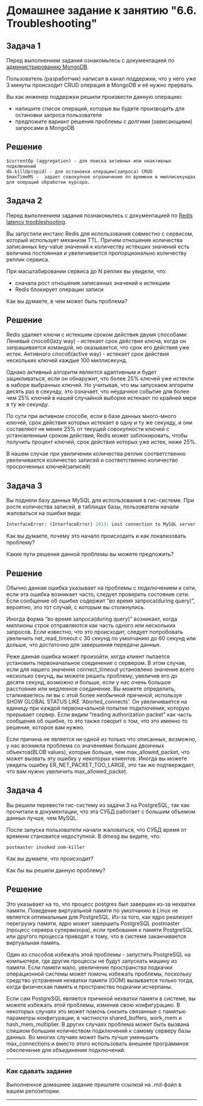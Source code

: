 # Домашнее задание к занятию "6.6. Troubleshooting"

## Задача 1

Перед выполнением задания ознакомьтесь с документацией по [администрированию MongoDB](https://docs.mongodb.com/manual/administration/).

Пользователь (разработчик) написал в канал поддержки, что у него уже 3 минуты происходит CRUD операция в MongoDB и её 
нужно прервать. 

Вы как инженер поддержки решили произвести данную операцию:
- напишите список операций, которые вы будете производить для остановки запроса пользователя
- предложите вариант решения проблемы с долгими (зависающими) запросами в MongoDB

## Решение
```
$currentOp (aggregation) - для поиска активных или неактивных подключений
db.killOp(opid) - для остановки операции(запроса) CRUD
$maxTimeMS -  задает совокупное ограничение по времени в миллисекундах для операций обработки курсора.
```
## Задача 2

Перед выполнением задания познакомьтесь с документацией по [Redis latency troobleshooting](https://redis.io/topics/latency).

Вы запустили инстанс Redis для использования совместно с сервисом, который использует механизм TTL. 
Причем отношение количества записанных key-value значений к количеству истёкших значений есть величина постоянная и
увеличивается пропорционально количеству реплик сервиса. 

При масштабировании сервиса до N реплик вы увидели, что:
- сначала рост отношения записанных значений к истекшим
- Redis блокирует операции записи

Как вы думаете, в чем может быть проблема?

## Решение

Redis удаляет ключи с истекшим сроком действия двумя способами:
Ленивый способ(lazy way) - истекает срок действия ключа, когда он запрашивается командой, но оказывается, что срок его действия уже истек.
Активного способ(active way) - истекает срок действия нескольких ключей каждые 100 миллисекунд.

Однако активный алгоритм является адаптивным и будет зацикливаться, если он обнаружит, что более 25% ключей уже истекли в наборе выбранных ключей. 
Но учитывая, что мы запускаем алгоритм десять раз в секунду, это означает,
что неудачное событие для более чем 25% ключей в нашей случайной выборке истекает по крайней мере в ту же секунду.

По сути при активном способе, если в базе данных много-много ключей, срок действия которых истекает в одну и ту же секунду, 
и они составляют не менее 25% от текущей совокупности ключей с установленным сроком действия, 
Redis может заблокировать, чтобы получить процент ключей, срок действия которых уже истек, ниже 25%.

В нашем случае при увиличении количества реплик соответственно увеличивается количество записей и соответственно количество просроченных ключей(записей)
 
## Задача 3

Вы подняли базу данных MySQL для использования в гис-системе. При росте количества записей, в таблицах базы,
пользователи начали жаловаться на ошибки вида:
```python
InterfaceError: (InterfaceError) 2013: Lost connection to MySQL server during query u'SELECT..... '
```

Как вы думаете, почему это начало происходить и как локализовать проблему?

Какие пути решения данной проблемы вы можете предложить?

## Решение

Обычно данная ошибка указывает на проблемы с подключением к сети, если эта ошибка возникает часто, 
следует проверить состояние сети. Если сообщение об ошибке содержит “во время запроса(during query)”, 
вероятно, это тот случай, с которым вы столкнулись. 

Иногда форма “во время запроса(during query)” возникает, когда миллионы строк отправляются как часть одного или 
нескольких запросов. Если известно, что это происходит, следует попробовать увеличить 
net_read_timeout с 30 секунд по умолчанию до 60 секунд или дольше, что достаточно для завершения передачи данных.

Реже данная ошибка может произойти, когда клиент пытается установить первоначальное соединение с сервером. 
В этом случае, если для нашего значения connect_timeout установлено значение всего несколько секунд, 
вы можете решить проблему, увеличив его до десяти секунд, возможно и больше, если у нас очень большое
расстояние или медленное соединение. Вы можете определить, сталкиваетесь ли вы с этой более необычной 
причиной, используя SHOW GLOBAL STATUS LIKE 'Aborted_connects'. Он увеличивается на единицу 
при каждой первоначальной попытке подключения, которую прерывает сервер. Если видим 
“reading authorization packet”  как часть сообщения об ошибке, то это также говорит 
о том, что это именно то решение, которое вам нужно.

Если причина не является ни одной из только что описанных, возможно, у нас возникла проблема 
со значениями больших двоичных объектов(BLOB values), которые больше, чем max_allowed_packet, что может 
вызвать эту ошибку у некоторых клиентов. Иногда вы можете увидеть ошибку ER_NET_PACKET_TOO_LARGE, 
это так же подтверждает, что вам нужно увеличить max_allowed_packet.

## Задача 4


Вы решили перевести гис-систему из задачи 3 на PostgreSQL, так как прочитали в документации, что эта СУБД работает с 
большим объемом данных лучше, чем MySQL.

После запуска пользователи начали жаловаться, что СУБД время от времени становится недоступной. В dmesg вы видите, что:

`postmaster invoked oom-killer`

Как вы думаете, что происходит?

Как бы вы решили данную проблему?

## Решение

Это указывает на то, что процесс postgres был завершен из-за нехватки памяти. 
Поведение виртуальной памяти по умолчанию в Linux не является оптимальным для PostgreSQL. 
Из-за того, как ядро реализует перегрузку памяти, ядро может завершить PostgreSQL postmaster (процесс сервера супервизора), 
если требования к памяти PostgreSQL или другого процесса приводят к тому, что в системе заканчивается виртуальная память.

Один из способов избежать этой проблемы - запустить PostgreSQL на компьютере, 
где другие процессы не будут запускать машину из памяти. Если памяти мало, 
увеличение пространства подкачки операционной системы может помочь избежать 
проблемы, поскольку средство устранения нехватки памяти (OOM) вызывается 
только тогда, когда физическая память и пространство подкачки исчерпаны.

Если сам PostgreSQL является причиной нехватки памяти в системе, вы можете 
избежать этой проблемы, изменив свою конфигурацию. В некоторых случаях это
может помочь снизить связанные с памятью параметры конфигурации, в частности 
shared_buffers, work_mem и hash_mem_multiplier. В других случаях проблема 
может быть вызвана слишком большим количеством подключений к самому серверу базы данных. 
Во многих случаях может быть лучше уменьшить max_connections и вместо этого 
использовать внешнее программное обеспечение для объединения подключений.

---

### Как cдавать задание

Выполненное домашнее задание пришлите ссылкой на .md-файл в вашем репозитории.

---

